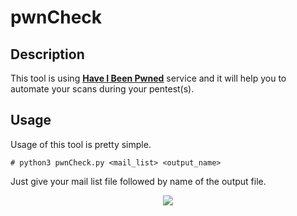 # pwnCheck

<h2>Description</h2>

This tool is using **[Have I Been Pwned](https://haveibeenpwned.com)** service and it will help you to automate your scans during your pentest(s).

<h2>Usage</h2>

Usage of this tool is pretty simple.

```
# python3 pwnCheck.py <mail_list> <output_name>
```

Just give your mail list file followed by name of the output file. 

<p align="center"><img src="https://avatars2.githubusercontent.com/u/25687355?s=460&u=25ce0a974b583cb81333dda45e8ea8e11f3176c1&v=4"></p>
